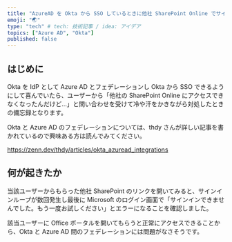 ```yaml
---
title: "AzureAD を Okta から SSO しているときに他社 SharePoint Online でサインインループしたときの対処法"
emoji: "🌏"
type: "tech" # tech: 技術記事 / idea: アイデア
topics: ["Azure AD", "Okta"]
published: false
---
```


## はじめに

Okta を IdP として Azure AD とフェデレーションし Okta から SSO できるようにして喜んでいたら、ユーザーから「他社の SharePoint Online にアクセスできなくなったんだけど…」と問い合わせを受けて冷や汗をかきながら対処したときの備忘録となります。

Okta と Azure AD のフェデレーションについては、thdy さんが詳しい記事を書かれているので興味ある方は読んでみてください。

<https://zenn.dev/thdy/articles/okta_azuread_integrations>

## 何が起きたか

当該ユーザーからもらった他社 SharePoint のリンクを開いてみると、サインインループが数回発生し最後に Microsoft のログイン画面で「サインインできませんでした。もう一度お試しください」とエラーになることを確認しました。

該当ユーザーに Office ポータルを開いてもらうと正常にアクセスできることから、Okta と Azure AD 間のフェデレーションには問題がなさそうです。
